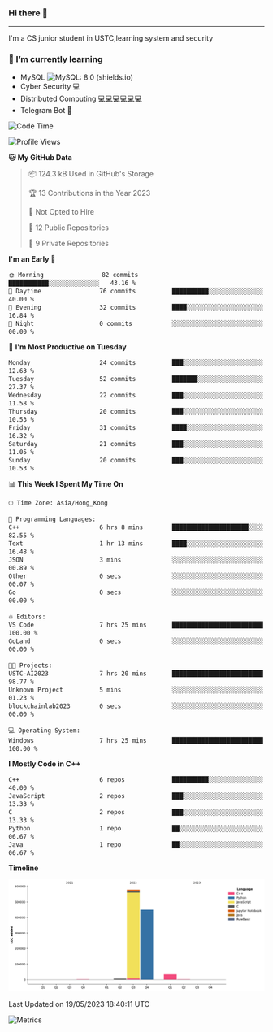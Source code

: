 ### Hi there 👋

<!--
**aozaki-touko/aozaki-touko** is a ✨ _special_ ✨ repository because its `README.md` (this file) appears on your GitHub profile.

Here are some ideas to get you started:

-  ...
- 🌱 I’m currently learning ...
- 👯 I’m looking to collaborate on ...
- 🤔 I’m looking for help with ...
- 💬 Ask me about ...
- 📫 How to reach me: ...
- 😄 Pronouns: ...
- ⚡ Fun fact: ...
-->

---

I'm a CS junior student in USTC,learning system and security



### 🌱 I’m currently learning

- MySQL ![MySQL: 8.0 (shields.io)](https://img.shields.io/badge/MySQL-8.0-blue)
- Cyber Security :computer:
- Distributed Computing :computer::computer::computer::computer::computer::computer:
- Telegram Bot :robot:



<!--START_SECTION:waka-->
![Code Time](http://img.shields.io/badge/Code%20Time-18%20hrs%2012%20mins-blue)

![Profile Views](http://img.shields.io/badge/Profile%20Views-15-blue)

**🐱 My GitHub Data** 

> 📦 124.3 kB Used in GitHub's Storage 
 > 
> 🏆 13 Contributions in the Year 2023
 > 
> 🚫 Not Opted to Hire
 > 
> 📜 12 Public Repositories 
 > 
> 🔑 9 Private Repositories 
 > 
**I'm an Early 🐤** 

```text
🌞 Morning                82 commits          ███████████░░░░░░░░░░░░░░   43.16 % 
🌆 Daytime                76 commits          ██████████░░░░░░░░░░░░░░░   40.00 % 
🌃 Evening                32 commits          ████░░░░░░░░░░░░░░░░░░░░░   16.84 % 
🌙 Night                  0 commits           ░░░░░░░░░░░░░░░░░░░░░░░░░   00.00 % 
```
📅 **I'm Most Productive on Tuesday** 

```text
Monday                   24 commits          ███░░░░░░░░░░░░░░░░░░░░░░   12.63 % 
Tuesday                  52 commits          ███████░░░░░░░░░░░░░░░░░░   27.37 % 
Wednesday                22 commits          ███░░░░░░░░░░░░░░░░░░░░░░   11.58 % 
Thursday                 20 commits          ███░░░░░░░░░░░░░░░░░░░░░░   10.53 % 
Friday                   31 commits          ████░░░░░░░░░░░░░░░░░░░░░   16.32 % 
Saturday                 21 commits          ███░░░░░░░░░░░░░░░░░░░░░░   11.05 % 
Sunday                   20 commits          ███░░░░░░░░░░░░░░░░░░░░░░   10.53 % 
```


📊 **This Week I Spent My Time On** 

```text
🕑︎ Time Zone: Asia/Hong_Kong

💬 Programming Languages: 
C++                      6 hrs 8 mins        █████████████████████░░░░   82.55 % 
Text                     1 hr 13 mins        ████░░░░░░░░░░░░░░░░░░░░░   16.48 % 
JSON                     3 mins              ░░░░░░░░░░░░░░░░░░░░░░░░░   00.89 % 
Other                    0 secs              ░░░░░░░░░░░░░░░░░░░░░░░░░   00.07 % 
Go                       0 secs              ░░░░░░░░░░░░░░░░░░░░░░░░░   00.00 % 

🔥 Editors: 
VS Code                  7 hrs 25 mins       █████████████████████████   100.00 % 
GoLand                   0 secs              ░░░░░░░░░░░░░░░░░░░░░░░░░   00.00 % 

🐱‍💻 Projects: 
USTC-AI2023              7 hrs 20 mins       █████████████████████████   98.77 % 
Unknown Project          5 mins              ░░░░░░░░░░░░░░░░░░░░░░░░░   01.23 % 
blockchainlab2023        0 secs              ░░░░░░░░░░░░░░░░░░░░░░░░░   00.00 % 

💻 Operating System: 
Windows                  7 hrs 25 mins       █████████████████████████   100.00 % 
```

**I Mostly Code in C++** 

```text
C++                      6 repos             ██████████░░░░░░░░░░░░░░░   40.00 % 
JavaScript               2 repos             ███░░░░░░░░░░░░░░░░░░░░░░   13.33 % 
C                        2 repos             ███░░░░░░░░░░░░░░░░░░░░░░   13.33 % 
Python                   1 repo              ██░░░░░░░░░░░░░░░░░░░░░░░   06.67 % 
Java                     1 repo              ██░░░░░░░░░░░░░░░░░░░░░░░   06.67 % 
```



**Timeline**

![Lines of Code chart](https://raw.githubusercontent.com/aozaki-touko/aozaki-touko/main/assets/bar_graph.png)


 Last Updated on 19/05/2023 18:40:11 UTC
<!--END_SECTION:waka-->
![Metrics](https://metrics.lecoq.io/aozaki-touko?template=classic&base.header=0&habits=1&languages=1&fortune=1&base=header%2C%20activity%2C%20community%2C%20repositories%2C%20metadata&base.indepth=false&base.hireable=false&base.skip=false&languages=false&languages.limit=8&languages.threshold=0%25&languages.other=false&languages.colors=github&languages.sections=most-used&languages.indepth=false&languages.analysis.timeout=15&languages.analysis.timeout.repositories=7.5&languages.categories=markup%2C%20programming&languages.recent.categories=markup%2C%20programming&languages.recent.load=300&languages.recent.days=14&habits=false&habits.from=200&habits.days=14&habits.facts=true&habits.charts=false&habits.charts.type=classic&habits.trim=false&habits.languages.limit=8&habits.languages.threshold=0%25&fortune=false&config.timezone=Asia%2FHong_Kong)
